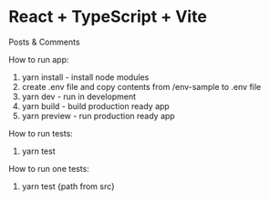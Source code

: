 # React + TypeScript + Vite

Posts & Comments

How to run app:

1. yarn install - install node modules
2. create .env file and copy contents from /env-sample to .env file
3. yarn dev - run in development
4. yarn build - build production ready app
5. yarn preview - run production ready app

How to run tests:

1. yarn test

How to run one tests:

1. yarn test {path from src}
